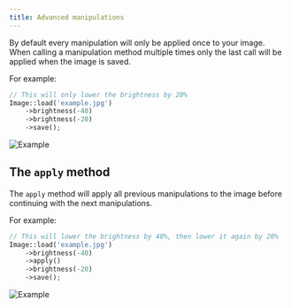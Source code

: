 ```yaml
---
title: Advanced manipulations
---
```


By default every manipulation will only be applied once to your image. When calling a manipulation method multiple times only the last call will be applied when the image is saved.

For example:

```php
// This will only lower the brightness by 20%
Image::load('example.jpg')
    ->brightness(-40)
    ->brightness(-20)
    ->save();
```

![Example](https://docs.spatie.be/images/image/example-brightness.jpg)

## The `apply` method

The `apply` method will apply all previous manipulations to the image before continuing with the next manipulations.

For example:

```php
// This will lower the brightness by 40%, then lower it again by 20%
Image::load('example.jpg')
    ->brightness(-40)
    ->apply()
    ->brightness(-20)
    ->save();
```

![Example](https://docs.spatie.be/images/image/example-advanced-manipulations.jpg)
